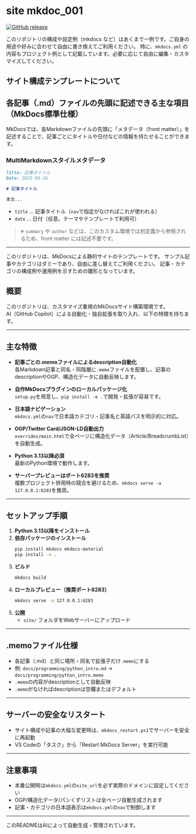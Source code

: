 

# site mkdoc_001

[![GitHub release](https://img.shields.io/github/v/release/komiyamma/site_mkdoc_001)](https://github.com/komiyamma/site_mkdoc_001/releases)

このリポジトリの構成や設定例（mkdocs など）はあくまで一例です。ご自身の用途や好みに合わせて自由に書き換えてご利用ください。
特に、`mkdocs.yml` の内容もプロジェクト例として記載しています。必要に応じて自由に編集・カスタマイズしてください。


## サイト構成テンプレートについて

## 各記事（.md）ファイルの先頭に記述できる主な項目（MkDocs標準仕様）

MkDocsでは、各Markdownファイルの先頭に「メタデータ（front matter）」を記述することで、記事ごとにタイトルや日付などの情報を持たせることができます。

### MultiMarkdownスタイルメタデータ
```markdown
Title: 記事タイトル
Date: 2025-08-26

# 記事タイトル

本文...
```

- `title` … 記事タイトル（`nav`で指定がなければこれが使われる）
- `date` … 日付（任意。テーマやテンプレートで利用可）

> ※ `summary` や `author` などは、このカスタム環境では別定義から参照されるため、front matter には記述不要です。

---

このリポジトリは、MkDocsによる静的サイトのテンプレートです。
サンプル記事やカテゴリはダミーであり、自由に差し替えてご利用ください。
記事・カテゴリの構成例や運用例を示すための雛形となっています。

## 概要

このリポジトリは、カスタマイズ重視のMkDocsサイト構築環境です。  
AI（GitHub Copilot）による自動化・独自拡張を取り入れ、以下の特徴を持ちます。

---

## 主な特徴

- **記事ごとの.memoファイルによるdescription自動化**  
	各Markdown記事と同名・同階層に`.memo`ファイルを配置し、記事のdescriptionやOGP、構造化データに自動反映します。

- **自作MkDocsプラグインのローカルパッケージ化**  
	`setup.py`を用意し、`pip install -e .`で開発・拡張が容易です。

- **日本語ナビゲーション**  
	`mkdocs.yml`の`nav`で日本語カテゴリ・記事名と英語パスを明示的に対応。

- **OGP/Twitter Card/JSON-LD自動出力**  
	`overrides/main.html`で全ページに構造化データ（Article/BreadcrumbList）を自動生成。

- **Python 3.13以降必須**  
	最新のPython環境で動作します。

- **サーバープレビューはポート6283を推奨**  
	複数プロジェクト併用時の競合を避けるため、`mkdocs serve -a 127.0.0.1:6283`を推奨。

---

## セットアップ手順

1. **Python 3.13以降をインストール**
2. **依存パッケージのインストール**
	 ```sh
	 pip install mkdocs mkdocs-material
	 pip install -e .
	 ```
3. **ビルド**
	 ```sh
	 mkdocs build
	 ```
4. **ローカルプレビュー（推奨ポート6283）**
	 ```sh
	 mkdocs serve -a 127.0.0.1:6283
	 ```
5. **公開**
	 - `site/` フォルダをWebサーバーにアップロード

---

## .memoファイル仕様

- 各記事（.md）と同じ場所・同名で拡張子だけ`.memo`にする
- 例: `docs/programming/python_intro.md` → `docs/programming/python_intro.memo`
- `.memo`の内容がdescriptionとして自動反映
- `.memo`がなければdescriptionは空欄またはデフォルト

---

## サーバーの安全なリスタート

- サイト構成や記事の大幅な変更時は、`mkdocs_restart.ps1`でサーバーを安全に再起動
- VS Codeの「タスク」から「Restart MkDocs Server」を実行可能

---

## 注意事項

- 本番公開時は`mkdocs.yml`の`site_url`を必ず実際のドメインに設定してください
- OGP/構造化データ/パンくずリストは全ページ自動生成されます
- 記事・カテゴリの日本語表示は`mkdocs.yml`の`nav`で制御します

---

このREADMEはAIによって自動生成・管理されています。
